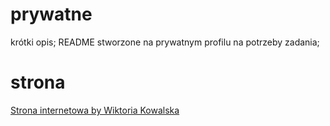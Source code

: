 # prywatne
krótki opis; 
README stworzone na prywatnym profilu na potrzeby zadania;

# strona
[Strona internetowa by Wiktoria Kowalska](https://wiktoriakowalska.github.io)
